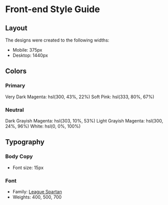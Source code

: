 # Front-end Style Guide
## Layout

The designs were created to the following widths:

- Mobile: 375px
- Desktop: 1440px
## Colors
### Primary

Very Dark Magenta: hsl(300, 43%, 22%)
Soft Pink: hsl(333, 80%, 67%)
### Neutral

Dark Grayish Magenta: hsl(303, 10%, 53%)
Light Grayish Magenta: hsl(300, 24%, 96%)
White: hsl(0, 0%, 100%)

## Typography
### Body Copy

- Font size: 15px
### Font

- Family: [League Spartan](https://fonts.google.com/specimen/League+Spartan)
- Weights: 400, 500, 700
